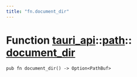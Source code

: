 ```yaml
---
title: "fn.document_dir"
---
```


# Function [tauri_api](/docs/api/rust/tauri_api/../index.html)::​[path](/docs/api/rust/tauri_api/index.html)::​[document_dir](/docs/api/rust/tauri_api/)

    pub fn document_dir() -> Option<PathBuf>

      